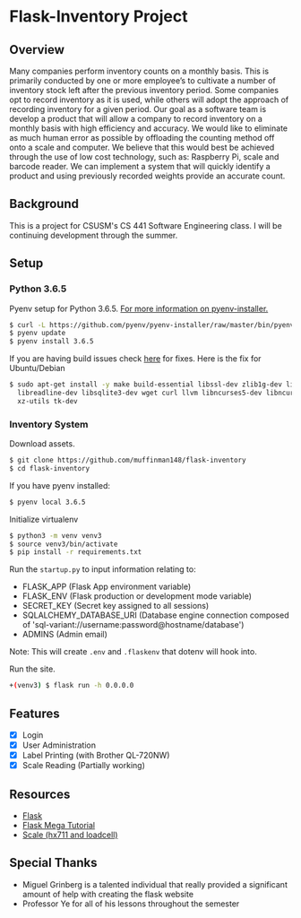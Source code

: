 # Flask-Inventory Project
## Overview
Many companies perform inventory counts on a monthly basis. This is primarily conducted by one or more employee’s to cultivate a number of inventory stock left after the previous inventory period. Some companies opt to record inventory as it is used, while others will adopt the approach of recording inventory for a given period. Our goal as a software team is develop a product that will allow a company to record inventory on a monthly basis with high efficiency and accuracy. We would like to eliminate as much human error as possible by offloading the counting method off onto a scale and computer. We believe that this would best be achieved through the use of low cost technology, such as: Raspberry Pi, scale and barcode reader. We can implement a system that will quickly identify a product and using previously recorded weights provide an accurate count. 

## Background
This is a project for CSUSM's CS 441 Software Engineering class. I will be continuing development through the summer.

## Setup

### Python 3.6.5
Pyenv setup for Python 3.6.5. [For more information on pyenv-installer.](https://github.com/pyenv/pyenv-installer)
```sh
$ curl -L https://github.com/pyenv/pyenv-installer/raw/master/bin/pyenv-installer | bash
$ pyenv update
$ pyenv install 3.6.5
```

If you are having build issues check [here](https://github.com/pyenv/pyenv/wiki/common-build-problems) for fixes. Here is the fix for Ubuntu/Debian
```sh
$ sudo apt-get install -y make build-essential libssl-dev zlib1g-dev libbz2-dev \
  libreadline-dev libsqlite3-dev wget curl llvm libncurses5-dev libncursesw5-dev \
  xz-utils tk-dev
```

### Inventory System

Download assets.
```sh
$ git clone https://github.com/muffinman148/flask-inventory
$ cd flask-inventory
```

If you have pyenv installed:
```sh
$ pyenv local 3.6.5
```

Initialize virtualenv
```sh
$ python3 -m venv venv3
$ source venv3/bin/activate 
$ pip install -r requirements.txt
```

Run the ``startup.py`` to input information relating to:
* FLASK_APP (Flask App environment variable)
* FLASK_ENV (Flask production or development mode variable)
* SECRET_KEY (Secret key assigned to all sessions)
* SQLALCHEMY_DATABASE_URI (Database engine connection composed of 'sql-variant://username:password@hostname/database')
* ADMINS (Admin email)

Note: This will create ``.env`` and ``.flaskenv`` that dotenv will hook into.

Run the site.
```sh
+(venv3) $ flask run -h 0.0.0.0
```

## Features
- [X] Login
- [X] User Administration
- [X] Label Printing (with Brother QL-720NW)
- [X] Scale Reading (Partially working)

## Resources
* [Flask](http://flask.pocoo.org/)
* [Flask Mega Tutorial](https://blog.miguelgrinberg.com/post/the-flask-mega-tutorial-part-i-hello-world)
* [Scale (hx711 and loadcell)](https://github.com/tatobari/hx711py)

## Special Thanks
* Miguel Grinberg is a talented individual that really provided a significant amount of help with creating the flask website
* Professor Ye for all of his lessons throughout the semester
